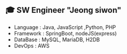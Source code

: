 ## 🎓 SW Engineer "Jeong siwon"
 * Language : Java, JavaScript ,Python, PHP   
 * Framework : SpringBoot, nodeJS(express)  
 * DataBase : MySQL, MariaDB, H2DB  
 * DevOps : AWS
